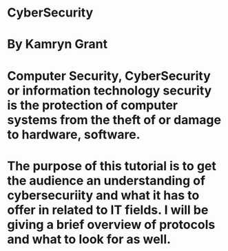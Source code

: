 # CyberSecurity

# By Kamryn Grant

# Computer Security, CyberSecurity or information technology security is the protection of computer systems from the theft of or damage to hardware, software. 

# The purpose of this tutorial is to get the audience an understanding of cybersecuriity and what it has to offer in related to IT fields. I will be giving a brief overview of protocols and what to look for as well. 
